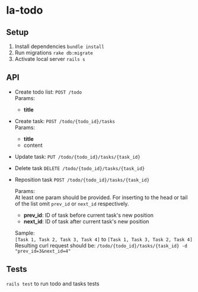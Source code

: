 # la-todo

## Setup
1. Install dependencies `bundle install`
2. Run migrations `rake db:migrate`
3. Activate local server `rails s`

## API
- Create todo list: `POST /todo`\
  Params:
  - **title**

- Create task: `POST /todo/{todo_id}/tasks`\
  Params:
  - **title**
  - content
- Update task: `PUT /todo/{todo_id}/tasks/{task_id}`
- Delete task `DELETE /todo/{todo_id}/tasks/{task_id}`
- Reposition task `POST /todo/{todo_id}/tasks/{task_id}`

  Params:\
  At least one param should be provided. For inserting to the head or tail of the list omit `prev_id` or `next_id` respectively.
  - **prev_id**: ID of task before current task's new position
  - **next_id**: ID of task after current task's new position

  Sample:\
  `[Task 1, Task 2, Task 3, Task 4]` to `[Task 1, Task 3, Task 2, Task 4]`\
  Resulting curl request should be: `/todo/{todo_id}/tasks/{task_id} -d "prev_id=3&next_id=4"`
  
  
## Tests
`rails test` to run todo and tasks tests
